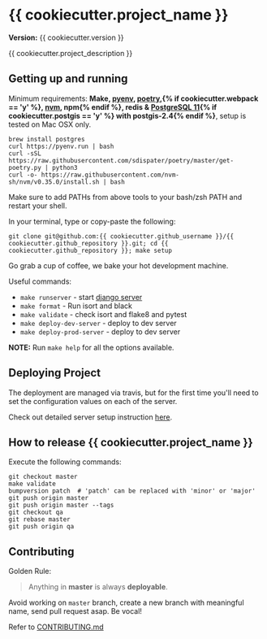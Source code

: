 {{ cookiecutter.project_name }}
==============================

__Version:__ {{ cookiecutter.version }}

{{ cookiecutter.project_description }}

## Getting up and running

Minimum requirements: **Make, [pyenv](https://github.com/pyenv/pyenv), [poetry](https://poetry.eustace.io),{% if cookiecutter.webpack == 'y' %}, [nvm](https://github.com/nvm-sh/nvm), npm{% endif %}, redis & [PostgreSQL 11][install-postgres]{% if cookiecutter.postgis == 'y' %} with postgis-2.4{% endif %}**, setup is tested on Mac OSX only.

```
brew install postgres
curl https://pyenv.run | bash
curl -sSL https://raw.githubusercontent.com/sdispater/poetry/master/get-poetry.py | python3
curl -o- https://raw.githubusercontent.com/nvm-sh/nvm/v0.35.0/install.sh | bash
```

Make sure to add PATHs from above tools to your bash/zsh PATH and restart your shell.

[install-postgres]: http://www.gotealeaf.com/blog/how-to-install-postgresql-on-a-mac

In your terminal, type or copy-paste the following:

    git clone git@github.com:{{ cookiecutter.github_username }}/{{ cookiecutter.github_repository }}.git; cd {{ cookiecutter.github_repository }}; make setup

Go grab a cup of coffee, we bake your hot development machine.

Useful commands:

- `make runserver` - start [django server](http://localhost:8000/)
- `make format` - Run isort and black
- `make validate` - check isort and flake8 and pytest
- `make deploy-dev-server` - deploy to dev server
- `make deploy-prod-server` - deploy to dev server

**NOTE:** Run `make help` for all the options available.


## Deploying Project

The deployment are managed via travis, but for the first time you'll need to set the configuration values on each of the server.

Check out detailed server setup instruction [here](docs/backend/server_config.md).

## How to release {{ cookiecutter.project_name }}

Execute the following commands:

```
git checkout master
make validate
bumpversion patch  # 'patch' can be replaced with 'minor' or 'major'
git push origin master
git push origin master --tags
git checkout qa
git rebase master
git push origin qa
```

## Contributing

Golden Rule:

> Anything in **master** is always **deployable**.

Avoid working on `master` branch, create a new branch with meaningful name, send pull request asap. Be vocal!

Refer to [CONTRIBUTING.md][contributing]

[contributing]: http://github.com/{{cookiecutter.github_username}}/{{cookiecutter.github_repository}}/tree/master/CONTRIBUTING.md
